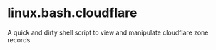 # linux.bash.cloudflare
A quick and dirty shell script to view and manipulate cloudflare zone records

